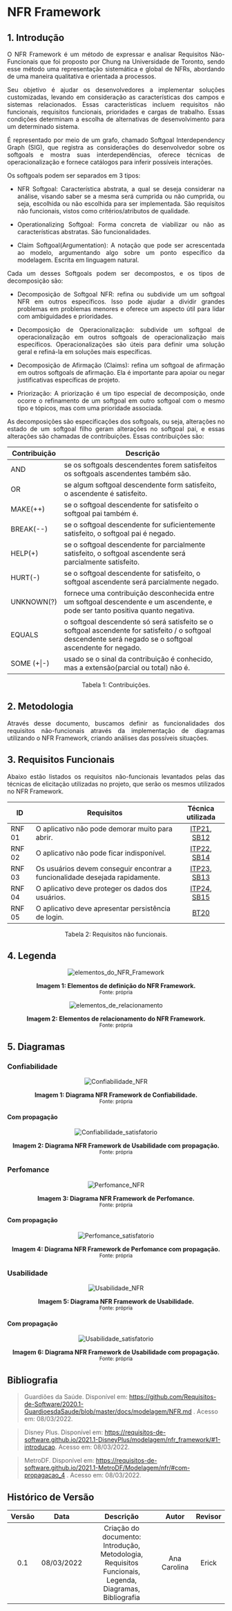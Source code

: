 # NFR Framework

## 1. Introdução
<p style="text-align: justify;">O NFR Framework é um método de expressar e analisar Requisitos Não-Funcionais que foi proposto por Chung na Universidade de Toronto, sendo esse método uma representação sistemática e global de NFRs, abordando de uma maneira qualitativa e orientada a processos. 
</p>

<p style="text-align: justify;">Seu objetivo é ajudar os desenvolvedores a implementar soluções customizadas, levando em consideração as características dos campos e sistemas relacionados. Essas características incluem requisitos não funcionais, requisitos funcionais, prioridades e cargas de trabalho. Essas condições determinam a escolha de alternativas de desenvolvimento para um determinado sistema.
</p>

<p style="text-align: justify;">É representado por meio de um grafo, chamado Softgoal Interdependency Graph (SIG), que registra as considerações do desenvolvedor sobre os softgoals e mostra suas interdependências, oferece técnicas de operacionalização e fornece catálogos para inferir possíveis interações.
</p>

<p style="text-align: justify;"> Os softgoals podem ser separados em 3 tipos: </p>

- <p style="text-align: justify;">NFR Softgoal: Característica abstrata, a qual se deseja considerar na análise, visando saber se a mesma será cumprida ou não cumprida, ou seja, escolhida ou não escolhida para ser implementada. São requisitos não funcionais, vistos como critérios/atributos de qualidade.</p>

- <p style="text-align: justify;">Operationalizing Softgoal: Forma concreta de viabilizar ou não as características abstratas. São funcionalidades.</p>

- <p style="text-align: justify;">Claim Softgoal(Argumentation): A notação que pode ser acrescentada ao modelo, argumentando algo sobre um ponto específico da modelagem. Escrita em linguagem natural.</p>

<p style="text-align: justify;"> Cada um desses Softgoals podem ser decompostos, e os tipos de decomposição são: </p>

- <p style="text-align: justify;">Decomposição de Softgoal NFR: refina ou subdivide um um softgoal NFR em outros específicos. Isso pode ajudar a dividir grandes problemas em problemas menores e oferece um aspecto útil para lidar com ambiguidades e prioridades.</p>

- <p style="text-align: justify;">Decomposição de Operacionalização: subdivide um softgoal de operacionalização em outros softgoals de operacionalização mais específicos. Operacionalizações são úteis para definir uma solução geral e refiná-la em soluções mais específicas.</p>

- <p style="text-align: justify;">Decomposição de Afirmação (Claims): refina um softgoal de afirmação em outros softgoals de afirmação. Ela é importante para apoiar ou negar justificativas específicas de projeto.</p>

- <p style="text-align: justify;">Priorização: A priorização é um tipo especial de decomposição, onde ocorre o refinamento de um softgoal em outro softgoal com o mesmo tipo e tópicos, mas com uma prioridade associada.</p>


<p style="text-align: justify;">As decomposições são especificações dos softgoals, ou seja, alterações no estado de um softgoal filho geram alterações no softgoal pai, e essas alterações são chamadas de contribuições. Essas contribuições são:</p>

Contribuição | Descrição
-|-
AND | se os softgoals descendentes forem satisfeitos os softgoals ascendentes também são.
OR | se algum softgoal descendente form satisfeito, o ascendente é satisfeito.
MAKE(++) | se o softgoal descendente for satisfeito o softgoal pai também é.
BREAK(--) | se o softgoal descendente for suficientemente satisfeito, o softgoal pai é negado.
HELP(+) | se o softgoal descendente for parcialmente satisfeito, o softgoal ascendente será parcialmente satisfeito.
HURT(-) | se o softgoal descendente for satisfeito, o softgoal ascendente será parcialmente negado.
UNKNOWN(?) | fornece uma contribuição desconhecida entre um softgoal descendente e um ascendente, e pode ser tanto positiva quanto negativa.
EQUALS | o softgoal descendente só será satisfeito se o softgoal ascendente for satisfeito / o softgoal descendente será negado se o softgoal ascendente for negado.
SOME (+\|-) | usado se o sinal da contribuição é conhecido, mas a extensão(parcial ou total) não é. 

<center> <figcaption>Tabela 1: Contribuições.</figcaption> </center>


## 2. Metodologia

<p style="text-align: justify;">Através desse documento, buscamos definir as funcionalidades dos requisitos não-funcionais através da implementação de diagramas utilizando o NFR Framework, criando análises das possíveis situações.
</p>


## 3. Requisitos Funcionais

<p style="text-align: justify;"> Abaixo estão listados os requisitos não-funcionais levantados pelas das técnicas de elicitação utilizadas no projeto, que serão os mesmos utilizados no NFR Framework.
</p>


| ID     | Requisitos            | Técnica utilizada |
| ------ | --------------------- | :---------------: |
| RNF 01 | O aplicativo não pode demorar muito para abrir. | [ITP21](https://requisitos-de-software.github.io/2021.2-ConecteSUS/Elicita%C3%A7%C3%A3o/Tecnicas_de_elicitacao/introspeccao/#31-requisitos-funcionais), [SB12](https://requisitos-de-software.github.io/2021.2-ConecteSUS/Elicita%C3%A7%C3%A3o/Tecnicas_de_elicitacao/storytelling/#5-requisitos-nao-funcionais) |
| RNF 02 | O aplicativo não pode ficar indisponível.  |  [ITP22](https://requisitos-de-software.github.io/2021.2-ConecteSUS/Elicita%C3%A7%C3%A3o/Tecnicas_de_elicitacao/introspeccao/#31-requisitos-funcionais), [SB14](https://requisitos-de-software.github.io/2021.2-ConecteSUS/Elicita%C3%A7%C3%A3o/Tecnicas_de_elicitacao/storytelling/#5-requisitos-nao-funcionais)  |
| RNF 03 | Os usuários devem conseguir encontrar a funcionalidade desejada rapidamente. | [ITP23](https://requisitos-de-software.github.io/2021.2-ConecteSUS/Elicita%C3%A7%C3%A3o/Tecnicas_de_elicitacao/introspeccao/#31-requisitos-funcionais), [SB13](https://requisitos-de-software.github.io/2021.2-ConecteSUS/Elicita%C3%A7%C3%A3o/Tecnicas_de_elicitacao/storytelling/#5-requisitos-nao-funcionais) |
| RNF 04 | O aplicativo deve proteger os dados dos usuários.  |  [ITP24](https://requisitos-de-software.github.io/2021.2-ConecteSUS/Elicita%C3%A7%C3%A3o/Tecnicas_de_elicitacao/introspeccao/#31-requisitos-funcionais), [SB15](https://requisitos-de-software.github.io/2021.2-ConecteSUS/Elicita%C3%A7%C3%A3o/Tecnicas_de_elicitacao/storytelling/#5-requisitos-nao-funcionais) |
| RNF 05 | O aplicativo deve apresentar persistência de login. | [BT20](https://requisitos-de-software.github.io/2021.2-ConecteSUS/Elicita%C3%A7%C3%A3o/Tecnicas_de_elicitacao/brainstorming/#5-levantamento-de-requisitos)  |


<center> <figcaption>Tabela 2: Requisitos não funcionais.</figcaption> </center>




## 4. Legenda

<center>

![elementos_do_NFR_Framework](https://user-images.githubusercontent.com/49570180/157316868-0d2e5154-355f-490d-9696-7ac1c898d155.jpeg)

</center>

<center>

  <figcaption>
      <b>Imagem 1: Elementos de definição do NFR Framework.</b>
    <br><small>Fonte: própria</small>
  </figcaption>

</center>


<center>

![elementos_de_relacionamento](https://user-images.githubusercontent.com/49570180/157317602-00134891-0e25-4de3-8e14-d5983c8b7daf.jpeg)


</center>

<center>

  <figcaption>
      <b>Imagem 2: Elementos de relacionamento do NFR Framework.</b>
    <br><small>Fonte: própria</small>
  </figcaption>

</center>


## 5. Diagramas

### Confiabilidade

<center>

![Confiabilidade_NFR](https://user-images.githubusercontent.com/49570180/157367881-d2edf258-6af0-4168-9a56-4afaef00b94a.jpeg)

</center>

<center>

  <figcaption>
      <b>Imagem 1: Diagrama NFR Framework de Confiabilidade.</b>
    <br><small>Fonte: própria</small>
  </figcaption>

</center>

#### Com propagação

<center>

![Confiabilidade_satisfatorio](https://user-images.githubusercontent.com/49570180/157367890-9475074b-c003-4430-9471-c7627f92ac15.jpeg)

</center>

<center>

  <figcaption>
      <b>Imagem 2: Diagrama NFR Framework de Usabilidade com propagação.</b>
    <br><small>Fonte: própria</small>
  </figcaption>

</center>

### Perfomance

<center>

![Perfomance_NFR](https://user-images.githubusercontent.com/49570180/157367908-0baa83d1-0427-4f8d-9599-d311c27ad8d1.jpeg)

</center>

<center>

  <figcaption>
      <b>Imagem 3: Diagrama NFR Framework de Perfomance.</b>
    <br><small>Fonte: própria</small>
  </figcaption>

</center>

#### Com propagação

<center>

![Perfomance_satisfatorio](https://user-images.githubusercontent.com/49570180/157367956-c7ddce92-1d3a-4e17-92ca-7382dff86a91.jpeg)

</center>

<center>

  <figcaption>
      <b>Imagem 4: Diagrama NFR Framework de Perfomance com propagação.</b>
    <br><small>Fonte: própria</small>
  </figcaption>

</center>

### Usabilidade

<center>

![Usabilidade_NFR](https://user-images.githubusercontent.com/49570180/157367975-8a7e9d96-eef9-41dd-b0d7-158bd04b8b2f.jpeg)

</center>

<center>

  <figcaption>
      <b>Imagem 5: Diagrama NFR Framework de Usabilidade.</b>
    <br><small>Fonte: própria</small>
  </figcaption>

</center>

#### Com propagação

<center>

![Usabilidade_satisfatorio](https://user-images.githubusercontent.com/49570180/157367983-8ff8c777-98d2-434b-b0f0-818789ebb2b1.jpeg)

</center>

<center>

  <figcaption>
      <b>Imagem 6: Diagrama NFR Framework de Usabilidade com propagação.</b>
    <br><small>Fonte: própria</small>
  </figcaption>

</center>


## Bibliografia

>Guardiões da Saúde. Disponível em: https://github.com/Requisitos-de-Software/2020.1-GuardioesdaSaude/blob/master/docs/modelagem/NFR.md . Acesso em: 08/03/2022.

>Disney Plus. Disponível em: https://requisitos-de-software.github.io/2021.1-DisneyPlus/modelagem/nfr_framework/#1-introducao. Acesso em: 08/03/2022.

>MetroDF. Disponível em: https://requisitos-de-software.github.io/2021.1-MetroDF/Modelagem/nfr/#com-propagacao_4 . Acesso em: 08/03/2022.



## Histórico de Versão

| Versão |    Data    |  Descrição | Autor | Revisor |
| :----: | :--------: | :--------: | :---: | :-----: |
|  0.1   | 08/03/2022 | Criação do documento: Introdução, Metodologia, Requisitos Funcionais, Legenda, Diagramas, Bibliografia | Ana Carolina | Erick |